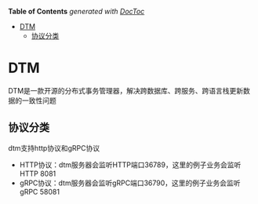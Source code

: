 <!-- START doctoc generated TOC please keep comment here to allow auto update -->
<!-- DON'T EDIT THIS SECTION, INSTEAD RE-RUN doctoc TO UPDATE -->
**Table of Contents**  *generated with [DocToc](https://github.com/thlorenz/doctoc)*

- [DTM](#dtm)
  - [协议分类](#%E5%8D%8F%E8%AE%AE%E5%88%86%E7%B1%BB)

<!-- END doctoc generated TOC please keep comment here to allow auto update -->

# DTM
DTM是一款开源的分布式事务管理器，解决跨数据库、跨服务、跨语言栈更新数据的一致性问题

## 协议分类
dtm支持http协议和gRPC协议

- HTTP协议：dtm服务器会监听HTTP端口36789，这里的例子业务会监听HTTP 8081
- gRPC协议：dtm服务器会监听gRPC端口36790，这里的例子业务会监听gRPC 58081